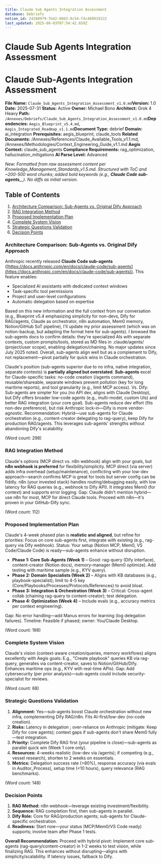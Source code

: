```yaml
---
title: Claude Sub Agents Integration Assessment
database: Debriefs
notion_id: 24280979-7b42-80d3-9c54-f4c469919222
last_updated: 2025-08-03T07:54:42.658Z
---
```


# Claude Sub Agents Integration Assessment


# Claude Sub-Agents Integration Assessment


**File Name:** `Claude_Sub_Agents_Integration_Assessment_v1.0.md`**Version:** 1.0
**Date:** 2025-07-31
**Status:** Active
**Owner:** Michael Bono
**Architect:** Grok 4 Heavy
**Path:** `/Annexes/Debriefs/Claude_Sub_Agents_Integration_Assessment_v1.0.md`**Dependencies:** `Aegis_Blueprint_v5.4.md`, `Aegis_Integrated_Roadmap_v1.1.md`**Document Type:** debrief
**Domain:** ai_integration
**Prerequisites:** aegis_blueprint, claude_tools
**Related Documents:** /Annexes/References/Claude_Available_Tools_v1.1.md, /Annexes/Methodologies/Context_Engineering_Guide_v1.1.md
**Aegis Context:** claude_sub_agents
**Compliance Requirements:** rag_optimization, hallucination_mitigations
**AI Parse Level:** Advanced


_New: Formatted from raw assessment content per Knowledge_Management_Standards_v1.5.md. Structured with ToC and ~200-500 word chunks; added bold keywords (e.g.,_ _**Claude Code sub-agents**__). No diffs as initial version._


## Table of Contents

1. [Architecture Comparison: Sub-Agents vs. Original Dify Approach](https://www.notion.so/240809797b4280f3ad50fd58d92c6fb4?v=240809797b42812e843c000c71be0678&p=242809797b4280d39c54f4c469919222&pm=s#architecture-comparison-sub-agents-vs-original-dify-approach)
2. [RAG Integration Method](https://www.notion.so/240809797b4280f3ad50fd58d92c6fb4?v=240809797b42812e843c000c71be0678&p=242809797b4280d39c54f4c469919222&pm=s#rag-integration-method)
3. [Proposed Implementation Plan](https://www.notion.so/240809797b4280f3ad50fd58d92c6fb4?v=240809797b42812e843c000c71be0678&p=242809797b4280d39c54f4c469919222&pm=s#proposed-implementation-plan)
4. [Complete System Vision](https://www.notion.so/240809797b4280f3ad50fd58d92c6fb4?v=240809797b42812e843c000c71be0678&p=242809797b4280d39c54f4c469919222&pm=s#complete-system-vision)
5. [Strategic Questions Validation](https://www.notion.so/240809797b4280f3ad50fd58d92c6fb4?v=240809797b42812e843c000c71be0678&p=242809797b4280d39c54f4c469919222&pm=s#strategic-questions-validation)
6. [Decision Points](https://www.notion.so/240809797b4280f3ad50fd58d92c6fb4?v=240809797b42812e843c000c71be0678&p=242809797b4280d39c54f4c469919222&pm=s#decision-points)

### Architecture Comparison: Sub-Agents vs. Original Dify Approach


Anthropic recently released **Claude Code sub-agents** ([https://docs.anthropic.com/en/docs/claude-code/sub-agents](https://docs.anthropic.com/en/docs/claude-code/sub-agents)). This feature enables:

- Specialized AI assistants with dedicated context windows
- Task-specific tool permissions
- Project and user-level configurations
- Automatic delegation based on expertise

Based on this new information and the full context from our conversation (e.g., Blueprint v5.4 emphasizing simplicity for non-devs, Dify for RAG/agents, Claude as orchestrator, n8n automation, Mem0 memory, Notion/GitHub SoT pipeline), I'll update my prior assessment (which was on notion-backup, but adapting the format here for sub-agents). I browsed the sub-agents docs to confirm details: they're specialized AIs with separate contexts, custom prompts/tools, stored as MD files in .claude/agents/ (project/user scope), enabling delegation/chaining. No major updates since July 2025 noted. Overall, sub-agents align well but as a complement to Dify, not replacement—pivot partially for quick wins in Claude orchestration.


Claude's position (sub-agents superior due to no infra, native integration, separate contexts) is **partially aligned but overstated**. **Sub-agents** excel for Claude-specific tasks: no-code creation (/agents command), reusable/shareable, separate windows prevent pollution (key for long maritime reports), and tool granularity (e.g., limit MCP access). Vs. Dify: Sub-agents are simpler for you (no API dev, aligns with Claude Desktop), but Dify offers broader low-code agents (e.g., multi-model, custom UIs) and better RAG integration (your core goal). Sub-agents reduce dev effort (fits non-dev preference), but risk Anthropic lock-in—Dify is more vendor-agnostic. Recommendation: Hybrid—use sub-agents for Claude orchestration (e.g., content-creator delegating to rag-query), keep Dify for production RAG/agents. This leverages sub-agents' strengths without abandoning Dify's scalability.


(Word count: 298)


### RAG Integration Method


Claude's options (MCP direct vs. n8n webhook) align with your goals, but **n8n webhook is preferred** for flexibility/simplicity. MCP direct (via server) adds infra overhead (setup/maintenance), conflicting with your low-dev approach—search confirms MCP is great for tools but server config can be fiddly. n8n (your invested stack) handles routing/debugging easily, with low latency for RAG queries (e.g., webhook to Dify API). It integrates Mem0 (for context) and supports error logging. Gap: Claude didn't mention hybrid—use n8n for most, MCP for direct Claude tools. Proceed with n8n—it's proven in your GitHub-Dify sync.


(Word count: 112)


### Proposed Implementation Plan


Claude's 4-week phased plan is **realistic and aligned**, but refine for priorities: Focus on core sub-agents first, integrate with existing (e.g., rag-query via Dify webhook). Status: Your setup (Notion MCP, Mem0, VS Code/Claude Code) is ready—sub-agents enhance without disruption.

- **Phase 1: Core Sub-Agents (Week 1)** – Good: rag-query (Dify interface), content-creator (Notion docs), memory-manager (Mem0 optimize). Add testing with maritime sample (e.g., KYV query).
- **Phase 2: Domain Specialists (Week 2)** – Aligns with KB databases (e.g., playbook-specialist); limit to 4-5 key (Core/Playbooks/Processes/Protocols/References) to avoid bloat.
- **Phase 3: Integration & Orchestration (Week 3)** – Critical: Cross-agent collab (chaining rag-query to content-creator); test delegation.
- **Phase 4: Optimization (Week 4)** – Include evals (e.g., accuracy metrics per context engineering).

Gap: No error handling—add Manus errors for learning (log delegation failures). Timeline: Feasible if phased; owner: You/Claude Desktop.


(Word count: 198)


### Complete System Vision


Claude's vision (context-aware creation/queries, memory workflows) aligns excellently with Aegis goals: E.g., "Create playbook" queries KB via rag-query, generates via content-creator, saves to Notion/GitHub/Dify. Enhances maritime ops (e.g., KYV with real-time APIs). Gap: Add cybersecurity (per prior analysis)—sub-agents could include security-specialist for reviews.


(Word count: 68)


### Strategic Questions Validation

1. **Alignment:** Yes—sub-agents boost Claude orchestration without new infra, complementing Dify RAG/n8n. Fits AI-first/low-dev (no-code creation).
2. **Risks:** Latency in delegation ; over-reliance on Anthropic (mitigate: Keep Dify for core agents); context gaps if sub-agents don't share Mem0 fully—test integration.
3. **Priority:** Complete Dify RAG first (your pipeline is close)—sub-agents as parallel quick win (Week 1 core only).
4. **Resources:** 4-weeks realistic (low-dev via /agents); if competing (e.g., vessel research), shorten to 2 weeks on essentials.
5. **Metrics:** Delegation success rate (>80%), response accuracy (via evals in Auditor_Process), setup time (<10 hours), query relevance (RAG benchmarks).

(Word count: 148)


### Decision Points

1. **RAG Method:** n8n webhook—leverage existing investment/flexibility.
2. **Sequence:** RAG completion first, then sub-agents in parallel.
3. **Dify Role:** Core for RAG/production agents; sub-agents for Claude-specific orchestration.
4. **Readiness:** Start now—your status (MCP/Mem0/VS Code ready) supports; involve team after Phase 1 tests.

**Overall Recommendation:** Proceed with hybrid pivot: Implement core sub-agents (rag-query/content-creator) in 1-2 weeks to test vision, while finalizing RAG. This enhances without disrupting—aligns with simplicity/scalability. If latency issues, fallback to Dify.

